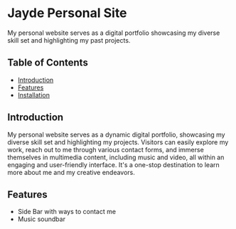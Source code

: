 # Jayde Personal Site

My personal website serves as a digital portfolio showcasing my diverse skill set and highlighting my past projects. 

## Table of Contents

- [Introduction](#introduction)
- [Features](#features)
- [Installation](#installation)

## Introduction

My personal website serves as a dynamic digital portfolio, showcasing my diverse skill set and highlighting my projects. Visitors can easily explore my work, reach out to me through various contact forms, and immerse themselves in multimedia content, including music and video, all within an engaging and user-friendly interface. It's a one-stop destination to learn more about me and my creative endeavors.

## Features

- Side Bar with ways to contact me
- Music soundbar 

